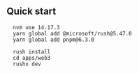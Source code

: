 ## Quick start

```
  nvm use 14.17.3
  yarn global add @microsoft/rush@5.47.0
  yarn global add pnpm@6.3.0

  rush install
  cd apps/web3
  rushx dev
```












